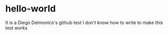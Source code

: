 # hello-world
It is a Diego Delmonico's github test
I don't know how to write to make this test works
